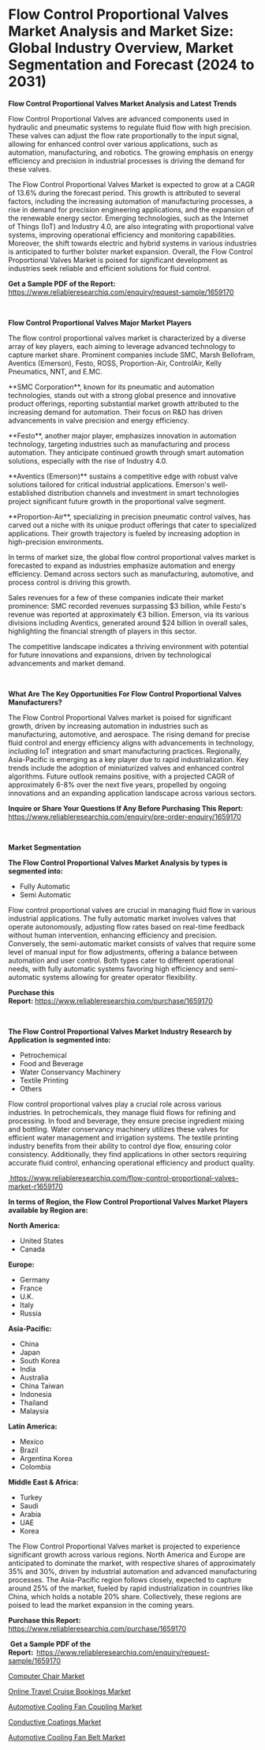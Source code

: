 <p><h1>Flow Control Proportional Valves Market Analysis and Market Size: Global Industry Overview, Market Segmentation and Forecast (2024 to 2031)</h1></p><p><strong>Flow Control Proportional Valves Market Analysis and Latest Trends</strong></p>
<p><p>Flow Control Proportional Valves are advanced components used in hydraulic and pneumatic systems to regulate fluid flow with high precision. These valves can adjust the flow rate proportionally to the input signal, allowing for enhanced control over various applications, such as automation, manufacturing, and robotics. The growing emphasis on energy efficiency and precision in industrial processes is driving the demand for these valves.</p><p>The Flow Control Proportional Valves Market is expected to grow at a CAGR of 13.6% during the forecast period. This growth is attributed to several factors, including the increasing automation of manufacturing processes, a rise in demand for precision engineering applications, and the expansion of the renewable energy sector. Emerging technologies, such as the Internet of Things (IoT) and Industry 4.0, are also integrating with proportional valve systems, improving operational efficiency and monitoring capabilities. Moreover, the shift towards electric and hybrid systems in various industries is anticipated to further bolster market expansion. Overall, the Flow Control Proportional Valves Market is poised for significant development as industries seek reliable and efficient solutions for fluid control.</p></p>
<p><strong>Get a Sample PDF of the Report:&nbsp;</strong> <a href="https://www.reliableresearchiq.com/enquiry/request-sample/1659170?utm_campaign=1137&utm_medium=2&utm_source=Github&utm_content=ia&utm_term=28092024&utm_id=flow-control-proportional-valves">https://www.reliableresearchiq.com/enquiry/request-sample/1659170</a></p>
<p>&nbsp;</p>
<p><strong>Flow Control Proportional Valves Major Market Players</strong></p>
<p><p>The flow control proportional valves market is characterized by a diverse array of key players, each aiming to leverage advanced technology to capture market share. Prominent companies include SMC, Marsh Bellofram, Aventics (Emerson), Festo, ROSS, Proportion-Air, ControlAir, Kelly Pneumatics, NNT, and E.MC.</p><p>**SMC Corporation**, known for its pneumatic and automation technologies, stands out with a strong global presence and innovative product offerings, reporting substantial market growth attributed to the increasing demand for automation. Their focus on R&D has driven advancements in valve precision and energy efficiency.</p><p>**Festo**, another major player, emphasizes innovation in automation technology, targeting industries such as manufacturing and process automation. They anticipate continued growth through smart automation solutions, especially with the rise of Industry 4.0.</p><p>**Aventics (Emerson)** sustains a competitive edge with robust valve solutions tailored for critical industrial applications. Emerson's well-established distribution channels and investment in smart technologies project significant future growth in the proportional valve segment.</p><p>**Proportion-Air**, specializing in precision pneumatic control valves, has carved out a niche with its unique product offerings that cater to specialized applications. Their growth trajectory is fueled by increasing adoption in high-precision environments.</p><p>In terms of market size, the global flow control proportional valves market is forecasted to expand as industries emphasize automation and energy efficiency. Demand across sectors such as manufacturing, automotive, and process control is driving this growth.</p><p>Sales revenues for a few of these companies indicate their market prominence: SMC recorded revenues surpassing $3 billion, while Festo's revenue was reported at approximately €3 billion. Emerson, via its various divisions including Aventics, generated around $24 billion in overall sales, highlighting the financial strength of players in this sector.</p><p>The competitive landscape indicates a thriving environment with potential for future innovations and expansions, driven by technological advancements and market demand.</p></p>
<p>&nbsp;</p>
<p><strong>What Are The Key Opportunities For Flow Control Proportional Valves Manufacturers?</strong></p>
<p><p>The Flow Control Proportional Valves market is poised for significant growth, driven by increasing automation in industries such as manufacturing, automotive, and aerospace. The rising demand for precise fluid control and energy efficiency aligns with advancements in technology, including IoT integration and smart manufacturing practices. Regionally, Asia-Pacific is emerging as a key player due to rapid industrialization. Key trends include the adoption of miniaturized valves and enhanced control algorithms. Future outlook remains positive, with a projected CAGR of approximately 6-8% over the next five years, propelled by ongoing innovations and an expanding application landscape across various sectors.</p></p>
<p><strong>Inquire or Share Your Questions If Any Before Purchasing This Report:</strong> <a href="https://www.reliableresearchiq.com/enquiry/pre-order-enquiry/1659170?utm_campaign=1137&utm_medium=2&utm_source=Github&utm_content=ia&utm_term=28092024&utm_id=flow-control-proportional-valves">https://www.reliableresearchiq.com/enquiry/pre-order-enquiry/1659170</a></p>
<p>&nbsp;</p>
<p><strong>Market Segmentation</strong></p>
<p><strong>The Flow Control Proportional Valves Market Analysis by types is segmented into:</strong></p>
<p><ul><li>Fully Automatic</li><li>Semi Automatic</li></ul></p>
<p><p>Flow control proportional valves are crucial in managing fluid flow in various industrial applications. The fully automatic market involves valves that operate autonomously, adjusting flow rates based on real-time feedback without human intervention, enhancing efficiency and precision. Conversely, the semi-automatic market consists of valves that require some level of manual input for flow adjustments, offering a balance between automation and user control. Both types cater to different operational needs, with fully automatic systems favoring high efficiency and semi-automatic systems allowing for greater operator flexibility.</p></p>
<p><strong>Purchase this Report:&nbsp;</strong><a href="https://www.reliableresearchiq.com/purchase/1659170?utm_campaign=1137&utm_medium=2&utm_source=Github&utm_content=ia&utm_term=28092024&utm_id=flow-control-proportional-valves">https://www.reliableresearchiq.com/purchase/1659170</a></p>
<p>&nbsp;</p>
<p><strong>The Flow Control Proportional Valves Market Industry Research by Application is segmented into:</strong></p>
<p><ul><li>Petrochemical</li><li>Food and Beverage</li><li>Water Conservancy Machinery</li><li>Textile Printing</li><li>Others</li></ul></p>
<p><p>Flow control proportional valves play a crucial role across various industries. In petrochemicals, they manage fluid flows for refining and processing. In food and beverage, they ensure precise ingredient mixing and bottling. Water conservancy machinery utilizes these valves for efficient water management and irrigation systems. The textile printing industry benefits from their ability to control dye flow, ensuring color consistency. Additionally, they find applications in other sectors requiring accurate fluid control, enhancing operational efficiency and product quality.</p></p>
<p><a href="https://www.reliableresearchiq.com/flow-control-proportional-valves-market-r1659170?utm_campaign=1137&utm_medium=2&utm_source=Github&utm_content=ia&utm_term=28092024&utm_id=flow-control-proportional-valves">&nbsp;https://www.reliableresearchiq.com/flow-control-proportional-valves-market-r1659170</a></p>
<p><strong>In terms of Region, the Flow Control Proportional Valves Market Players available by Region are:</strong></p>
<p>
    <p> <strong> North America: </strong>
        <ul>
            <li>United States</li>
            <li>Canada</li>
        </ul>
        </p> 
    <p> <strong> Europe: </strong>
        <ul>
            <li>Germany</li>
            <li>France</li>
            <li>U.K.</li>
            <li>Italy</li>
            <li>Russia</li>
        </ul>
        </p> 
    <p> <strong> Asia-Pacific: </strong>
        <ul>
            <li>China</li>
            <li>Japan</li>
            <li>South Korea</li>
            <li>India</li>
            <li>Australia</li>
            <li>China Taiwan</li>
            <li>Indonesia</li>
            <li>Thailand</li>
            <li>Malaysia</li>
        </ul>
        </p> 
    <p> <strong> Latin America: </strong>
        <ul>
            <li>Mexico</li>
            <li>Brazil</li>
            <li>Argentina Korea</li>
            <li>Colombia</li>
        </ul>
        </p> 
    <p> <strong> Middle East & Africa: </strong>
        <ul>
            <li>Turkey</li>
            <li>Saudi</li>
            <li>Arabia</li>
            <li>UAE</li>
            <li>Korea</li>
        </ul>
    </p>
    </p>
<p><p>The Flow Control Proportional Valves market is projected to experience significant growth across various regions. North America and Europe are anticipated to dominate the market, with respective shares of approximately 35% and 30%, driven by industrial automation and advanced manufacturing processes. The Asia-Pacific region follows closely, expected to capture around 25% of the market, fueled by rapid industrialization in countries like China, which holds a notable 20% share. Collectively, these regions are poised to lead the market expansion in the coming years.</p></p>
<p><strong>Purchase this Report: </strong><a href="https://www.reliableresearchiq.com/purchase/1659170?utm_campaign=1137&utm_medium=2&utm_source=Github&utm_content=ia&utm_term=28092024&utm_id=flow-control-proportional-valves">https://www.reliableresearchiq.com/purchase/1659170</a></p>
<p>&nbsp;<strong>Get a Sample PDF of the Report:&nbsp;&nbsp;</strong><a href="https://www.reliableresearchiq.com/enquiry/request-sample/1659170?utm_campaign=1137&utm_medium=2&utm_source=Github&utm_content=ia&utm_term=28092024&utm_id=flow-control-proportional-valves">https://www.reliableresearchiq.com/enquiry/request-sample/1659170</a></p>
<p><strong></strong></p>
<p><p><a href="https://www.linkedin.com/pulse/navigating-global-computer-chair-market-landscape-trends-fwn2c?utm_campaign=1137&utm_medium=2&utm_source=Github&utm_content=ia&utm_term=28092024&utm_id=flow-control-proportional-valves">Computer Chair Market</a></p><p><a href="https://github.com/Greiszane475/Market-Research-Report-List-1/blob/main/online-travel-cruise-bookings-market.md?utm_campaign=1137&utm_medium=2&utm_source=Github&utm_content=ia&utm_term=28092024&utm_id=flow-control-proportional-valves">Online Travel Cruise Bookings Market</a></p><p><a href="https://issuu.com/reportprime-2/docs/automotive-cooling-fan-coupling-mar_8fa59ba7827f98?utm_campaign=1137&utm_medium=2&utm_source=Github&utm_content=ia&utm_term=28092024&utm_id=flow-control-proportional-valves">Automotive Cooling Fan Coupling Market</a></p><p><a href="https://www.linkedin.com/pulse/market-leaders-laggards-global-conductive-coatings-trends-forecast-gq9yc?utm_campaign=1137&utm_medium=2&utm_source=Github&utm_content=ia&utm_term=28092024&utm_id=flow-control-proportional-valves">Conductive Coatings Market</a></p><p><a href="https://issuu.com/reportprime-2/docs/automotive-cooling-fan-belt-market-_4c745c91167dbf?utm_campaign=1137&utm_medium=2&utm_source=Github&utm_content=ia&utm_term=28092024&utm_id=flow-control-proportional-valves">Automotive Cooling Fan Belt Market</a></p></p>